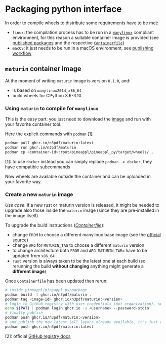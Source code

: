 # Packaging python interface

In order to compile wheels to distribute some requirements have to be met:

- `linux`: the compilation process has to be run in
  a [`manylinux`](https://github.com/pypa/manylinux) compliant environment, for
  this reason a suitable container image is provided (see [published
  packages](https://github.com/orgs/N3PDF/packages?repo_name=pineappl) and the
  respective [`Containerfile`](./Containerfile))
- `macOS`: it just needs to be run in a macOS environment, see [publishing
  workflow](https://github.com/N3PDF/pineappl/tree/master/.github/workflows/wheels.yml)

## `maturin` container image

At the moment of writing `maturin` image is version `0.1.0`, and:

- is based on `manylinux2014_x86_64`
- build wheels for CPython 3.6-3.10

### Using `maturin` to compile for `manylinux`

This is the easy part: you just need to download the
[image](https://github.com/N3PDF/pineappl/pkgs/container/maturin) and run with
your favorite container tool.

Here the explicit commands with `podman` [[1]](#docker)

```sh
podman pull ghcr.io/n3pdf/maturin:latest
podman run ghcr.io/n3pdf/maturin
podman cp <container-id>:root/pineappl/pineappl_py/target/wheels/ .
```

<a name="docker">[1]</a>: to use `docker` instead you can simply replace `podman -> docker`, they have compatible subcommands

Now wheels are available outside the container and can be uploaded in your
favorite way.

### Create a new `maturin` image

*Use case*: if a new rust or maturin version is released, it might be needed to
upgrade also those inside the `maturin` image (since they are pre-installed in
the image itself)

To upgrade the build instructions ([*Containerfile*](./Containerfile)):

- change `FROM` to choose a different manylinux base image (see the [official
  source](https://github.com/pypa/manylinux))
- change `ARG` for `MATURIN_TAG` to choose a different `maturin` version
- to change architecture both `FROM` and `ARG MATURIN_TAR=` have to be updated
  from `x86_64`
- `rust` version is always taken to be the latest one at each build (so
  rerunning the build **without changing** anything might generate a **different
  image**)

Once `Containerfile` has been updated then rerun:

```sh
# inside pineappl/pineappl_py/package
podman build -t ghcr.io/n3pdf/maturin .
podman tag <image-id> ghcr.io/n3pdf/maturin:<version>
# login to GitHub registry with user credentials (not organization), see [2]
echo ${PAT} | podman login ghcr.io -u <username> --password-stdin
# finally publish
podman push ghcr.io/n3pdf/maturin:<version>
# and publish the new latest (all layers already available, it's just an alias)
podman push ghcr.io/n3pdf/maturin:latest
```

<a name="github-registry-docs">[2]</a>: official [GitHub registry docs](https://docs.github.com/en/packages/working-with-a-github-packages-registry/working-with-the-container-registry)
